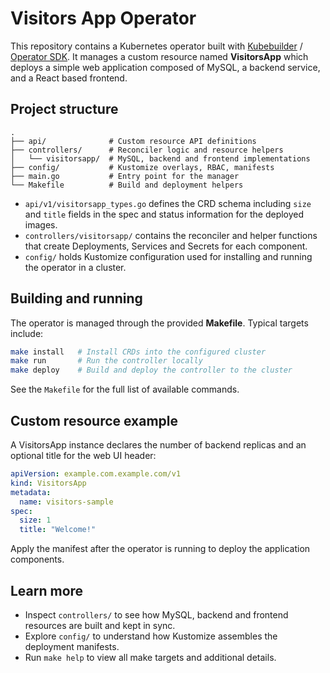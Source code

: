 # Visitors App Operator

This repository contains a Kubernetes operator built with [Kubebuilder](https://github.com/kubernetes-sigs/kubebuilder) / [Operator SDK](https://github.com/operator-framework/operator-sdk). It manages a custom resource named **VisitorsApp** which deploys a simple web application composed of MySQL, a backend service, and a React based frontend.

## Project structure

```
.
├── api/              # Custom resource API definitions
├── controllers/      # Reconciler logic and resource helpers
│   └── visitorsapp/  # MySQL, backend and frontend implementations
├── config/           # Kustomize overlays, RBAC, manifests
├── main.go           # Entry point for the manager
└── Makefile          # Build and deployment helpers
```

- `api/v1/visitorsapp_types.go` defines the CRD schema including `size` and `title` fields in the spec and status information for the deployed images.
- `controllers/visitorsapp/` contains the reconciler and helper functions that create Deployments, Services and Secrets for each component.
- `config/` holds Kustomize configuration used for installing and running the operator in a cluster.

## Building and running

The operator is managed through the provided **Makefile**. Typical targets include:

```bash
make install   # Install CRDs into the configured cluster
make run       # Run the controller locally
make deploy    # Build and deploy the controller to the cluster
```

See the `Makefile` for the full list of available commands.

## Custom resource example

A VisitorsApp instance declares the number of backend replicas and an optional title for the web UI header:

```yaml
apiVersion: example.com.example.com/v1
kind: VisitorsApp
metadata:
  name: visitors-sample
spec:
  size: 1
  title: "Welcome!"
```

Apply the manifest after the operator is running to deploy the application components.

## Learn more

- Inspect `controllers/` to see how MySQL, backend and frontend resources are built and kept in sync.
- Explore `config/` to understand how Kustomize assembles the deployment manifests.
- Run `make help` to view all make targets and additional details.

